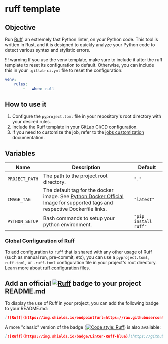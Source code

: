 # ruff template

## Objective

Run [Ruff](https://github.com/astral-sh/ruff), an extremely fast Python linter, on your
Python code. This tool is written in Rust, and it is designed to quickly analyze your
Python code to detect various syntax and stylistic errors.

!!! warning If you use the venv template, make sure to include it after the ruff
template to reset its configuration to default. Otherwise, you can include this in your
`.gitlab-ci.yml` file to reset the configuration:

```yaml
venv:
    rules:
        -   when: null
```

## How to use it

1. Configure the `pyproject.toml` file in your repository's root directory with your
   desired rules.
2. Include the Ruff template in your GitLab CI/CD configuration.
3. If you need to customize the job, refer to
   the [jobs customization](https://docs.r2devops.io/get-started/use-templates/#job-templates-customization)
   documentation.

## Variables

| Name           | Description                                                                                                                                                   | Default              |
|----------------|---------------------------------------------------------------------------------------------------------------------------------------------------------------|----------------------|
| `PROJECT_PATH` | The path to the project root directory.                                                                                                                       | `"."`                |
| `IMAGE_TAG`    | The default tag for the docker image. See [Python Docker Official Image](https://hub.docker.com/_/python) for supported tags and respective Dockerfile links. | `"latest"`           |
| `PYTHON_SETUP` | Bash commands to setup your python environment.                                                                                                               | `"pip install ruff"` |

### Global Configuration of Ruff

To add configuration to `ruff` that is shared with any other usage of Ruff (such as
manual run, pre-commit, etc), you can use a `pyproject.toml`, `ruff.toml`,
or `.ruff.toml` configuration file in your project's root directory. Learn more
about [ruff configuration](https://beta.ruff.rs/docs/configuration/) files.

## Add an official [![Ruff](https://img.shields.io/endpoint?url=https://raw.githubusercontent.com/astral-sh/ruff/main/assets/badge/v2.json)](https://github.com/astral-sh/ruff) badge to your project README.md

To display the use of Ruff in your project, you can add the following badge to your
README.md:

```markdown
[![Ruff](https://img.shields.io/endpoint?url=https://raw.githubusercontent.com/astral-sh/ruff/main/assets/badge/v2.json)](https://github.com/astral-sh/ruff)
```

A more "classic" version of the
badge ([![Code style: Ruff](https://img.shields.io/badge/Linter-Ruff-blue)](https://github.com/astral-sh/ruff))
is also available:

```markdown
[![Ruff](https://img.shields.io/badge/Linter-Ruff-blue)](https://github.com/astral-sh/ruff)
```
